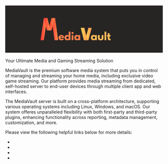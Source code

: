 <p align="center">
<img alt="Logo Banner" src="https://raw.githubusercontent.com/media-vault/mediavault-ux/main/MediaVault - Banner Text Solid.png?sanitize=true"/>
</p>

Your Ultimate Media and Gaming Streaming Solution

MediaVault is the premium software media system that puts you in control of managing and streaming your home media, including exclusive video game streaming. Our platform provides media streaming from dedicated, self-hosted server to end-user devices through multiple client app and web interfaces.

The MediaVault server is built on a cross-platform architecture, supporting various operating systems including Linux, Windows, and macOS. Our system offeres unparalleled flexibility with both first-party and third-party plugins, enhancing functionality across reporting, metadata management, customization, and more.

Please view the following helpful links below for more details:

-
-
-
-
